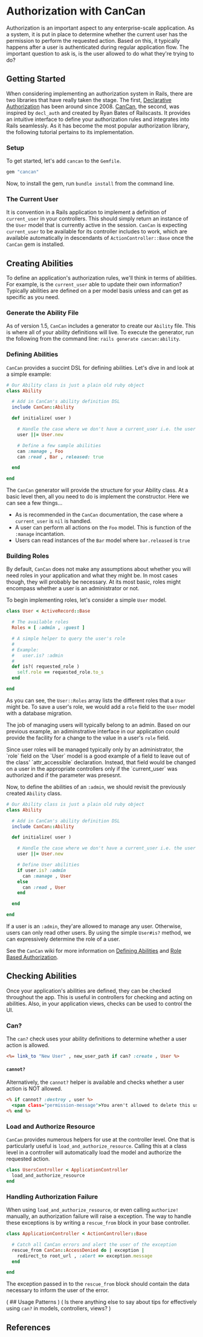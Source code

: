 # Authorization with CanCan

Authorization is an important aspect to any enterprise-scale application. As a system, it is put in place to determine whether the current user has the permission to perform the requested action. Based on this, it typically happens after a user is authenticated during regular application flow. The important question to ask is, is the user allowed to do what they're trying to do?

## Getting Started

When considering implementing an authorization system in Rails, there are two libraries that have really taken the stage. The first, [Declarative Authorization](https://github.com/stffn/declarative_authorization) has been around since 2008. [CanCan](https://github.com/ryanb/cancan), the second, was inspired by `decl_auth` and created by Ryan Bates of Railscasts. It provides an intuitive interface to define your authorization rules and integrates into Rails seamlessly. As it has become the most popular authorization library, the following tutorial pertains to its implementation.

### Setup

To get started, let's add `cancan` to the `Gemfile`.

```ruby
gem "cancan"
```

Now, to install the gem, run `bundle install` from the command line.

### The Current User

It is convention in a Rails application to implement a definition of `current_user` in your controllers. This should simply return an instance of the `User` model that is currently active in the session. `CanCan` is expecting `current_user` to be available for its controller includes to work, which are available automatically in descendants of `ActionController::Base` once the `CanCan` gem is installed. 

## Creating Abilities

To define an application's authorization rules, we'll think in terms of abilities. For example, is the `current_user` able to update their own information? Typically abilities are defined on a per model basis unless and can get as specific as you need.

### Generate the Ability File

As of version 1.5, `CanCan` includes a generator to create our `Ability` file. This is where all of your ability definitions will live. To execute the generator, run the following from the command line: `rails generate cancan:ability`.

### Defining Abilities

`CanCan` provides a succint DSL for defining abilities. Let's dive in and look at a simple example:

```ruby
# Our Ability class is just a plain old ruby object
class Ability

  # Add in CanCan's ability definition DSL
  include CanCan::Ability

  def initialize( user )

    # Handle the case where we don't have a current_user i.e. the user is a guest
    user ||= User.new

    # Define a few sample abilities
    can :manage , Foo
    can :read , Bar , released: true

  end

end
```

The `CanCan` generator will provide the structure for your Ability class. At a basic level then, all you need to do is implement the constructor. Here we can see a few things...

* As is recommended in the `CanCan` documentation, the case where a `current_user` is `nil` is handled.
* A user can perform all actions on the `Foo` model. This is function of the `:manage` incantation.
* Users can read instances of the `Bar` model where `bar.released` is `true`

### Building Roles

By default, `CanCan` does not make any assumptions about whether you will need roles in your application and what they might be. In most cases though, they will probably be necessary. At its most basic, roles might encompass whether a user is an administrator or not.

To begin implementing roles, let's consider a simple `User` model.

```ruby
class User < ActiveRecord::Base

  # The available roles
  Roles = [ :admin , :guest ]

  # A simple helper to query the user's role
  #
  # Example:
  #   user.is? :admin
  #
  def is?( requested_role )
    self.role == requested_role.to_s
  end

end
```

As you can see, the `User::Roles` array lists the different roles that a `User` might be. To save a user's role, we would add a `role` field to the `User` model with a database migration.

The job of managing users will typically belong to an admin. Based on our previous example, an adiminstrative interface in our application could provide the facility for a change to the value in a user's `role` field.

<div class="opinion">
  Since user roles will be managed typically only by an administrator, the `role` field on the `User` model is a good example of a field to leave out of the class' `attr_accessible` declaration. Instead, that field would be changed on a user in the appropriate controllers only if the `current_user` was authorized and if the parameter was presesnt.
</div>

Now, to define the abilities of an `:admin`, we should revisit the previously created `Ability` class.

```ruby
# Our Ability class is just a plain old ruby object
class Ability

  # Add in CanCan's ability definition DSL
  include CanCan::Ability

  def initialize( user )

    # Handle the case where we don't have a current_user i.e. the user is a guest
    user ||= User.new

    # Define User abilities
    if user.is? :admin
      can :manage , User
    else
      can :read , User
    end

  end

end
```

If a user is an `:admin`, they'are allowed to manage any user. Otherwise, users can only read other users. By using the simple `User#is?` method, we can expressively determine the role of a user.

See the `CanCan` wiki for more information on [Defining Abilities](https://github.com/ryanb/cancan/wiki/Defining-Abilities) and [Role Based Authorization](https://github.com/ryanb/cancan/wiki/Role-Based-Authorization).

## Checking Abilities

Once your application's abilities are defined, they can be checked throughout the app. This is useful in controllers for checking and acting on abilities. Also, in your application views, checks can be used to control the UI.

### Can?

The `can?` check uses your ability definitions to determine whether a user action is allowed.

```rhtml
<%= link_to "New User" , new_user_path if can? :create , User %>
```

#### `cannot?`

Alternatively, the `cannot?` helper is available and checks whether a user action is NOT allowed.

```rhtml
<% if cannot? :destroy , user %>
  <span class="permission-message">You aren't allowed to delete this user.</span>
<% end %>
```

### Load and Authorize Resource

`CanCan` provides numerous helpers for use at the controller level. One that is particularly useful is `load_and_authorize_resource`. Calling this at a class level in a controller will automatically load the model and authorize the requested action.

```ruby
class UsersController < ApplicationController
  load_and_authorize_resource
end
```

### Handling Authorization Failure

When using `load_and_authorize_resource`, or even calling `authorize!` manually, an authorization failure will raise a exception. The way to handle these exceptions is by writing a `rescue_from` block in your base controller.

```ruby
class ApplicationController < ActionController::Base

  # Catch all CanCan errors and alert the user of the exception
  rescue_from CanCan::AccessDenied do | exception |
    redirect_to root_url , :alert => exception.message
  end

end
```

The exception passed in to the `rescue_from` block should contain the data necessary to inform the user of the error.

( ## Usage Patterns )
( Is there anything else to say about tips for effectively using `can?` in models, controllers, views? )

## References
